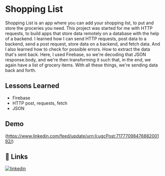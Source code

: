 
# Shopping List

 Shopping List is an app where you can add your shopping list, to put and store the groceries you need. This project was started for me with HTTP requests, to build apps that store data remotely on a database with the help of a backend.
I learned how I can send HTTP requests, post data to a backend, send a post request, store data on a backend, and fetch data. And I also learned how to check for possible errors. How to extract the data that's sent back.
Here, I used Firebase, so we're decoding that JSON response.body, and we're then transforming it such that, in the end, we again have a list of grocery items.
With all these things, we're sending data back and forth.



## Lessons Learned


- Firebase
- HTTP post, requests, fetch
- JSON
## Demo
(https://www.linkedin.com/feed/update/urn:li:ugcPost:7177709847688200192/)



## 🔗 Links

[![linkedin](https://img.shields.io/badge/linkedin-0A66C2?style=for-the-badge&logo=linkedin&logoColor=white)](https://www.linkedin.com/in/raffael-silverio-a47553255/)


